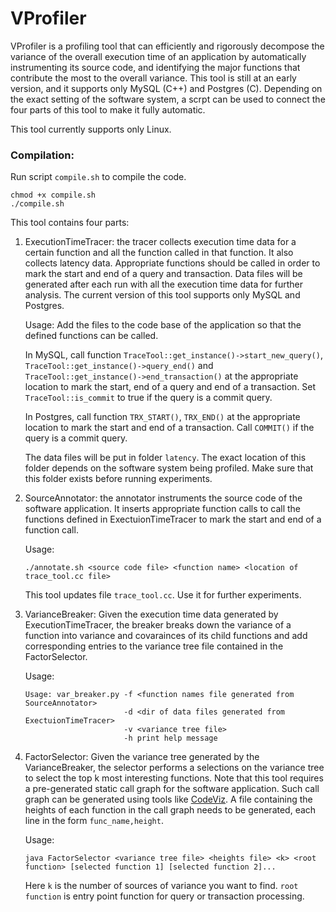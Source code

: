 # VProfiler

VProfiler is a profiling tool that can efficiently and rigorously decompose the variance of the overall execution time of an application by automatically instrumenting its source code, and identifying the major functions that contribute the most to the overall variance. This tool is still at an early version, and it supports only MySQL (C++) and Postgres (C). Depending on the exact setting of the software system, a scrpt can be used to connect the four parts of this tool to make it fully automatic.

This tool currently supports only Linux.

### Compilation:
Run script `compile.sh` to compile the code.
```
chmod +x compile.sh
./compile.sh
```

This tool contains four parts:

1. ExecutionTimeTracer: the tracer collects execution time data for a certain function and all the function called in that function. It also collects latency data. Appropriate functions should be called in order to mark the start and end of a query and transaction. Data files will be generated after each run with all the execution time data for further analysis. The current version of this tool supports only MySQL and Postgres. 

   Usage: Add the files to the code base of the application so that the defined functions can be called.

   In MySQL, call function `TraceTool::get_instance()->start_new_query()`, `TraceTool::get_instance()->query_end()` and `TraceTool::get_instance()->end_transaction()` at the appropriate location to mark the start, end of a query and end of a transaction. Set `TraceTool::is_commit` to true if the query is a commit query.

   In Postgres, call function `TRX_START()`, `TRX_END()` at the appropriate location to mark the start and end of a transaction. Call `COMMIT()` if the query is a commit query.

   The data files will be put in folder `latency`. The exact location of this folder depends on the software system being profiled. Make sure that this folder exists before running experiments.

2. SourceAnnotator: the annotator instruments the source code of the software application. It inserts appropriate function calls to call the functions defined in ExectuionTimeTracer to mark the start and end of a function call.

   Usage:
   ```
   ./annotate.sh <source code file> <function name> <location of trace_tool.cc file>
   ```

   This tool updates file `trace_tool.cc`. Use it for further experiments.

3. VarianceBreaker: Given the execution time data generated by ExecutionTimeTracer, the breaker breaks down the variance of a function into variance and covarainces of its child functions and add corresponding entries to the variance tree file contained in the FactorSelector.

   Usage:
   ```
   Usage: var_breaker.py -f <function names file generated from SourceAnnotator>
                         -d <dir of data files generated from ExectuionTimeTracer>
                         -v <variance tree file>
                         -h print help message
   ```

4. FactorSelector: Given the variance tree generated by the VarianceBreaker, the selector performs a selections on the variance tree to select the top k most interesting functions. Note that this tool requires a pre-generated static call graph for the software application. Such call graph can be generated using tools like [CodeViz](http://www.csn.ul.ie/~mel/projects/codeviz/). A file containing the heights of each function in the call graph needs to be generated, each line in the form `func_name,height`.

   Usage:
   ```
   java FactorSelector <variance tree file> <heights file> <k> <root function> [selected function 1] [selected function 2]...
   ```

   Here `k` is the number of sources of variance you want to find. `root function` is entry point function for query or transaction processing.
